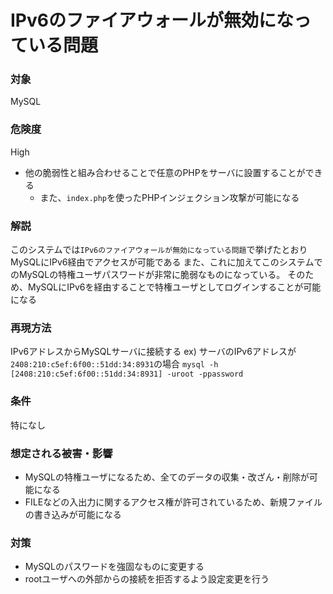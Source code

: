 # IPv6のファイアウォールが無効になっている問題

### 対象
MySQL

### 危険度
High
* 他の脆弱性と組み合わせることで任意のPHPをサーバに設置することができる
  * また、`index.php`を使ったPHPインジェクション攻撃が可能になる


### 解説
このシステムでは`IPv6のファイアウォールが無効になっている問題`で挙げたとおりMySQLにIPv6経由でアクセスが可能である
また、これに加えてこのシステムでのMySQLの特権ユーザパスワードが非常に脆弱なものになっている。
そのため、MySQLにIPv6を経由することで特権ユーザとしてログインすることが可能になる

### 再現方法
IPv6アドレスからMySQLサーバに接続する
ex) サーバのIPv6アドレスが`2408:210:c5ef:6f00::51dd:34:8931`の場合
`mysql -h [2408:210:c5ef:6f00::51dd:34:8931] -uroot -ppassword`

### 条件
特になし

### 想定される被害・影響
* MySQLの特権ユーザになるため、全てのデータの収集・改ざん・削除が可能になる
* FILEなどの入出力に関するアクセス権が許可されているため、新規ファイルの書き込みが可能になる

### 対策
* MySQLのパスワードを強固なものに変更する
* rootユーザへの外部からの接続を拒否するよう設定変更を行う